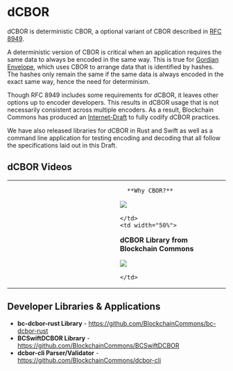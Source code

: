 # dCBOR

dCBOR is deterministic CBOR, a optional variant of CBOR described in [RFC 8949](https://www.rfc-editor.org/rfc/rfc8949.html#name-deterministically-encoded-c).

A deterministic version of CBOR is critical when an application requires the same data to always be encoded in the same way. This is true for [Gordian Envelope](https://www.blockchaincommons.com/introduction/Envelope-Intro/), which uses CBOR to arrange data that is identified by hashes. The hashes only remain the same if the same data is always encoded in the exact same way, hence the need for determinism.

Though RFC 8949 includes some requirements for dCBOR, it leaves other options up to encoder developers. This results in dCBOR usage that is not necessarily consistent across multiple encoders. As a result, Blockchain Commons has produced an [Internet-Draft](https://www.ietf.org/id/draft-mcnally-deterministic-cbor-00.html) to fully codify dCBOR practices.

We have also released libraries for dCBOR in Rust and Swift as well as a command line application for testing encoding and decoding that all follow the specifications laid out in this Draft.

## dCBOR Videos

<table width="100%">
  <td>
    <td width="50%">

      **Why CBOR?**

<a href="https://www.youtube.com/watch?v=uoD5_Vr6qzw"><img src="https://i.ytimg.com/vi/uoD5_Vr6qzw/hqdefault.jpg"></a>

    </td>
    <td width="50%">
  
**dCBOR Library from Blockchain Commons**

<a href="https://www.youtube.com/watch?v=NlJE8oF1B5M"><img src="https://i.ytimg.com/vi/NlJE8oF1B5M/hqdefault.jpg"></a>

    </td>
  </tr>
</table>


## Developer Libraries & Applications

* **bc-dcbor-rust Library** - https://github.com/BlockchainCommons/bc-dcbor-rust
* **BCSwiftDCBOR Library** - https://github.com/BlockchainCommons/BCSwiftDCBOR
* **dcbor-cli Parser/Validator** - https://github.com/BlockchainCommons/dcbor-cli
